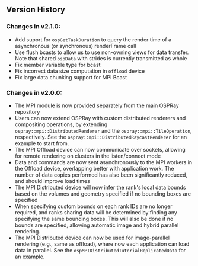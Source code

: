 Version History
---------------

### Changes in v2.1.0:

-   Add suport for `ospGetTaskDuration` to query the render time of a
    asynchronous (or synchronous) renderFrame call
-   Use flush bcasts to allow us to use non-owning views for data
    transfer. Note that shared `ospData` with strides is currently
    transmitted as whole
-   Fix member variable type for bcast
-   Fix incorrect data size computation in `offload` device
-   Fix large data chunking support for MPI Bcast

### Changes in v2.0.0:

-   The MPI module is now provided separately from the main OSPRay
    repository
-   Users can now extend OSPRay with custom distributed renderers and
    compositing operations, by extending
    `ospray::mpi::DistributedRenderer` and the
    `ospray::mpi::TileOperation`, respectively. See the
    `ospray::mpi::DistributedRaycastRenderer` for an example to start
    from.
-   The MPI Offload device can now communicate over sockets, allowing
    for remote rendering on clusters in the listen/connect mode
-   Data and commands are now sent asynchronously to the MPI workers in
    the Offload device, overlapping better with application work. The
    number of data copies performed has also been significantly reduced,
    and should improve load times
-   The MPI Distributed device will now infer the rank's local data
    bounds based on the volumes and geometry specified if no bounding
    boxes are specified
-   When specifying custom bounds on each rank IDs are no longer
    required, and ranks sharing data will be determined by finding any
    specifying the same bounding boxes. This will also be done if no
    bounds are specified, allowing automatic image and hybrid parallel
    rendering.
-   The MPI Distributed device can now be used for image-parallel
    rendering (e.g., same as offload), where now each application can
    load data in parallel. See the
    `ospMPIDistributedTutorialReplicatedData` for an example.
